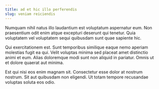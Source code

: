 ```yaml
---
title: ad et hic illo perferendis
slug: veniam reiciendis
---
```


Numquam nihil natus illo laudantium est voluptatum aspernatur eum. Non praesentium odit enim atque excepturi deserunt qui tenetur. Quia voluptatem vel voluptatem sequi quibusdam sunt quae sapiente hic.

Qui exercitationem est. Sunt temporibus similique eaque nemo aperiam molestias fugit ea qui. Velit voluptas minima sed placeat amet distinctio animi et eum. Alias doloremque modi sunt non aliquid in pariatur. Omnis ut et dolore quaerat aut minima.

Est qui nisi eos enim magnam sit. Consectetur esse dolor at nostrum nostrum. Sit aut quibusdam non eligendi. Ut totam tempore recusandae voluptas soluta eos odio.
